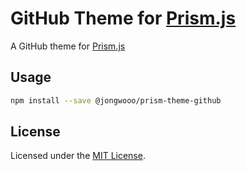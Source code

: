 # GitHub Theme for [Prism.js](http://prismjs.com/)

A GitHub theme for [Prism.js](http://prismjs.com/)

## Usage

```bash
npm install --save @jongwooo/prism-theme-github
```

## License

Licensed under the [MIT License](LICENSE).
